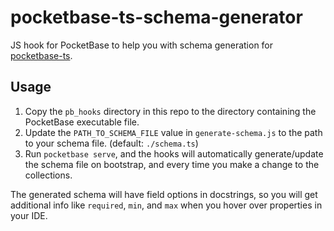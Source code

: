 # pocketbase-ts-schema-generator

JS hook for PocketBase to help you with schema generation for [pocketbase-ts](https://github.com/satohshi/pocketbase-ts).

## Usage

1. Copy the `pb_hooks` directory in this repo to the directory containing the PocketBase executable file.
2. Update the `PATH_TO_SCHEMA_FILE` value in `generate-schema.js` to the path to your schema file. (default: `./schema.ts`)
3. Run `pocketbase serve`, and the hooks will automatically generate/update the schema file on bootstrap, and every time you make a change to the collections.

The generated schema will have field options in docstrings, so you will get additional info like `required`, `min`, and `max` when you hover over properties in your IDE.
